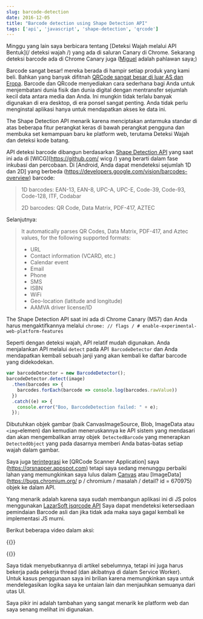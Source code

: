 ```yaml
---
slug: barcode-detection
date: 2016-12-05
title: "Barcode detection using Shape Detection API"
tags: ['api', 'javascript', 'shape-detection', 'qrcode']
---
```



Minggu yang lain saya berbicara tentang [Deteksi Wajah melalui API Bentuk](/ deteksi wajah /) yang ada di saluran Canary di Chrome. Sekarang deteksi barcode ada di Chrome Canary juga ([Miguel](https://twitter.com/yellowdoge) adalah pahlawan saya;)

Barcode sangat besar! mereka berada di hampir setiap produk yang kami beli. Bahkan yang banyak difitnah [QRCode sangat besar di luar AS dan Eropa](https://www.clickz.com/why-have-qr-codes-taken-off-in-china/23662/). Barcode dan QRcode menyediakan cara sederhana bagi Anda untuk menjembatani dunia fisik dan dunia digital dengan mentransfer sejumlah kecil data antara media dan Anda. Ini mungkin tidak terlalu banyak digunakan di era desktop, di era ponsel sangat penting. Anda tidak perlu menginstal aplikasi hanya untuk mendapatkan akses ke data ini.

The Shape Detection API menarik karena menciptakan antarmuka standar di atas beberapa fitur perangkat keras di bawah perangkat pengguna dan membuka set kemampuan baru ke platform web, terutama Deteksi Wajah dan deteksi kode batang.

API deteksi barcode dibangun berdasarkan [Shape Detection API](https://wicg.github.io/shape-detection-api/#introduction) yang saat ini ada di [WICG](https://github.com/ wicg /) yang berarti dalam fase inkubasi dan percobaan. Di [Android, Anda dapat mendeteksi sejumlah 1D dan 2D] yang berbeda (https://developers.google.com/vision/barcodes-overview) barcode:

> 1D barcodes: EAN-13, EAN-8, UPC-A, UPC-E, Code-39, Code-93, Code-128, ITF,
> Codabar
>
> 2D barcodes: QR Code, Data Matrix, PDF-417, AZTEC


Selanjutnya:

> It automatically parses QR Codes, Data Matrix, PDF-417, and Aztec values, for
> the following supported formats:
>
> * URL
> * Contact information (VCARD, etc.)
> * Calendar event
> * Email
> * Phone
> * SMS
> * ISBN
> * WiFi
> * Geo-location (latitude and longitude)
> * AAMVA driver license/ID


The Shape Detection API saat ini ada di Chrome Canary (M57) dan Anda harus mengaktifkannya melalui `chrome: // flags / # enable-experimental-web-platform-features`

Seperti dengan deteksi wajah, API relatif mudah digunakan. Anda menjalankan API melalui `detect` pada API` BarcodeDetector` dan Anda mendapatkan kembali sebuah janji yang akan kembali ke daftar barcode yang didekodekan.


```javascript
var barcodeDetector = new BarcodeDetector();
barcodeDetector.detect(image)
  .then(barcodes => {
    barcodes.forEach(barcode => console.log(barcodes.rawValue))
  })
  .catch((e) => {
    console.error("Boo, BarcodeDetection failed: " + e);
  });
```


Dibutuhkan objek gambar (baik CanvasImageSource, Blob, ImageData atau ` <img> `elemen) dan kemudian meneruskannya ke API sistem yang mendasari dan akan mengembalikan array objek` DetectedBarcode` yang menerapkan `DetectedObject` yang pada dasarnya memberi Anda batas-batas setiap wajah dalam gambar.

Saya juga [terintegrasi](https://github.com/PaulKinlan/qrcode/commit/21afa9ae4c316e4a8ced76d77f41eda2eb92852b) ke [QRCode Scanner Application] saya (https://qrsnapper.appspot.com) tetapi saya sedang menunggu perbaiki lahan yang memungkinkan saya lulus dalam [Canvas](https://bugs.chromium.org/p/chromium/issues/detail?id=670977) atau [ImageData](https://bugs.chromium.org/ p / chromium / masalah / detail? id = 670975) objek ke dalam API.

Yang menarik adalah karena saya sudah membangun aplikasi ini di JS polos menggunakan [LazarSoft jsqrcode API](https://github.com/LazarSoft/jsqrcode) Saya dapat mendeteksi ketersediaan pemindaian Barcode asli dan jika tidak ada maka saya gagal kembali ke implementasi JS murni.

Berikut beberapa video dalam aksi:

{{<youtube LGB0n-dW_HM>}}

{{<youtube Anq_N_SY17o>}}

Saya tidak menyebutkannya di artikel sebelumnya, tetapi ini juga harus bekerja pada pekerja thread (dan akibatnya di dalam Service Worker). Untuk kasus penggunaan saya ini brilian karena memungkinkan saya untuk mendelegasikan logika saya ke untaian lain dan menjauhkan semuanya dari utas UI.

Saya pikir ini adalah tambahan yang sangat menarik ke platform web dan saya senang melihat ini digunakan.